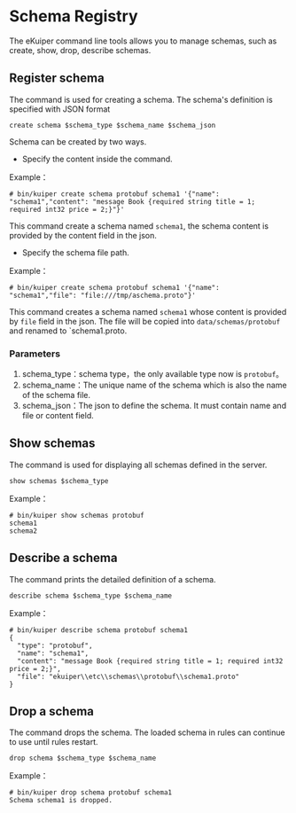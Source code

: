 # Schema Registry

The eKuiper command line tools allows you to manage schemas, such as create, show, drop, describe schemas.

## Register schema

The command is used for creating a schema. The schema's definition is specified with JSON format

```shell
create schema $schema_type $schema_name $schema_json
```

Schema can be created by two ways.

- Specify the content inside the command.

Example：

```shell
# bin/kuiper create schema protobuf schema1 '{"name": "schema1","content": "message Book {required string title = 1; required int32 price = 2;}"}'
```

This command create a schema named `schema1`, the schema content is provided by the content field in the json.

- Specify the schema file path.

Example：

```shell
# bin/kuiper create schema protobuf schema1 '{"name": "schema1","file": "file:///tmp/aschema.proto"}'
```

This command creates a schema named `schema1` whose content is provided by `file` field in the json. The file will be copied into `data/schemas/protobuf` and renamed to `schema1.proto.

### Parameters

1. schema_type：schema type，the only available type now is `protobuf`。
2. schema_name：The unique name of the schema which is also the name of the schema file.
3. schema_json：The json to define the schema. It must contain name and file or content field.


## Show schemas

The command is used for displaying all schemas defined in the server.

```shell
show schemas $schema_type
```

Example：

```shell
# bin/kuiper show schemas protobuf
schema1
schema2
```

## Describe a schema

The command prints the detailed definition of a schema.

```shell
describe schema $schema_type $schema_name
```

Example：

```shell
# bin/kuiper describe schema protobuf schema1
{
  "type": "protobuf",
  "name": "schema1",
  "content": "message Book {required string title = 1; required int32 price = 2;}",
  "file": "ekuiper\\etc\\schemas\\protobuf\\schema1.proto"
}

```

## Drop a schema

The command drops the schema. The loaded schema in rules can continue to use until rules restart.

```shell
drop schema $schema_type $schema_name
```

Example：

```shell
# bin/kuiper drop schema protobuf schema1
Schema schema1 is dropped.
```